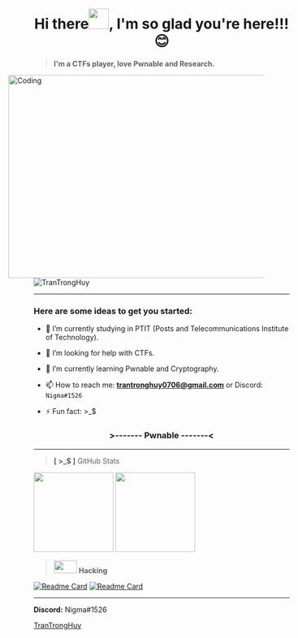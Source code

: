 <h1 align="center">Hi there<img height="40" src="https://github.com/l1j9m4-0n1/l1j9m4-0n1/blob/main/hi.gif">, I'm so glad you're here!!! 😊</h1>

> **I'm a CTFs player, love Pwnable and Research.**        

<img align="right" alt="Coding" width="850" height="400" src="https://github.com/l1j9m4-0n1/l1j9m4-0n1/blob/main/Pwnable.gif" style="vertical-align:middle;margin:0px 50px">

<p align="left"> <img src="https://github.com/l1j9m4-0n1/l1j9m4-0n1/blob/main/profile.svg" alt="TranTrongHuy"> </p> 

<hr>

### Here are some ideas to get you started:  

- 🌁 I’m currently studying in PTIT (Posts and Telecommunications Institute of Technology).

- 🤔 I’m looking for help with CTFs.

- 🌱 I’m currently learning Pwnable and Cryptography.

- 📫 How to reach me: **trantronghuy0706@gmail.com** or Discord: `Nigma#1526`

- ⚡ Fun fact: >_$
 
 <h3 align="center"> >------- Pwnable -------< </h3>
 
<hr>

>  **[ >_$ ]** GitHub Stats

<p align= "left">
  <img height= "157" src="https://github-readme-stats.vercel.app/api?username=l1j9m4-0n1&theme=gotham&show_icons=true&include_all_commits=true" />
  <img height= "157" src="https://github-readme-streak-stats.herokuapp.com/?user=l1j9m4-0n1&theme=gotham&layout=compact" />
</p>

> <img src="https://github.com/l1j9m4-0n1/l1j9m4-0n1/blob/main/icon_keyboard.jpg" width="45px" height = "25px"/> **Hacking**

[![Readme Card](https://github-readme-stats.vercel.app/api/pin/?username=l1j9m4-0n1&repo=Pwnable&theme=gotham)](https://github.com/l1j9m4-0n1/Pwnable)
[![Readme Card](https://github-readme-stats.vercel.app/api/pin/?username=l1j9m4-0n1&repo=Blogs&theme=gotham)](https://github.com/l1j9m4-0n1/Blogs)

------
**Discord:** Nigma#1526

[TranTrongHuy](https://github.com/l1j9m4-0n1)
